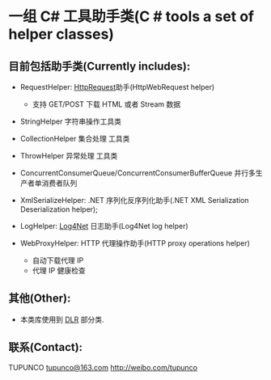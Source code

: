 ﻿一组 C# 工具助手类(C # tools a set of helper classes)
===============

目前包括助手类(Currently includes): 
---------------------------------

* RequestHelper: [HttpRequest](http://msdn.microsoft.com/en-us/library/system.net.httpwebrequest\(v=vs.80\).aspx)助手(HttpWebRequest helper)
    - 支持 GET/POST 下载 HTML 或者 Stream 数据

* StringHelper 字符串操作工具类
* CollectionHelper 集合处理 工具类
* ThrowHelper 异常处理 工具类
* ConcurrentConsumerQueue/ConcurrentConsumerBufferQueue 并行多生产者单消费者队列

* XmlSerializeHelper: .NET 序列化反序列化助手(.NET XML Serialization Deserialization helper);
* LogHelper: [Log4Net](http://logging.apache.org/log4net/index.html) 日志助手(Log4Net log helper)
* WebProxyHelper: HTTP 代理操作助手(HTTP proxy operations helper)

	- 自动下载代理 IP
	- 代理 IP 健康检查


其他(Other):
-----------

* 本类库使用到 [DLR](http://dlr.codeplex.com/license) 部分类.

联系(Contact):
-------------
TUPUNCO
<tupunco@163.com>
<http://weibo.com/tupunco>

